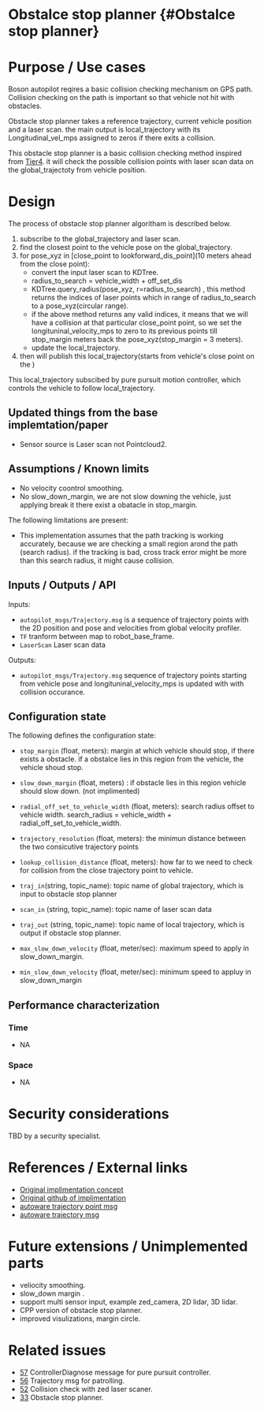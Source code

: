 Obstalce stop planner {#Obstalce stop planner}
=============

# Purpose / Use cases

Boson autopilot reqires a basic collision checking mechanism on GPS path. Collision checking on the path is important so that vehicle not hit with obstacles. 

Obstacle stop planner takes a reference trajectory, current vehicle position and a laser scan. the main output is local_trajectory with its Longitudinal_vel_mps assigned to zeros if there exits a collision.

This obstacle stop planner is a basic collision checking method inspired from [Tier4](https://tier4.github.io/autoware.iv/tree/main/planning/scenario_planning/lane_driving/motion_planning/obstacle_stop_planner/). it will check the possible collision points with laser scan data on the global_trajectoty from vehicle position.

# Design

The process of obstacle stop planner algoritham is described below.

1. subscribe to the global_trajectory and laser scan.
2. find the closest point to the vehicle pose on the global_trajectory.
3. for pose_xyz in [close_point to lookforward_dis_point](10 meters ahead from the close point):
   - convert the input laser scan to KDTree.
   - radius_to_search = vehicle_width + off_set_dis
   - KDTree.query_radius(pose_xyz, r=radius_to_search) , this method returns the indices of laser points which in range of  radius_to_search to a pose_xyz(circular range).
   - if the above method returns any valid indices, it means that we will have a collision at that particular close_point point,  so we set the longituninal_velocity_mps to zero to its previous points till stop_margin meters back the pose_xyz(stop_margin = 3 meters).
   - update the local_trajectory.
4. then will publish this local_trajectory(starts from vehicle's close point on the )

This local_trajectory subscibed by pure pursuit motion controller, which controls the vehicle to follow local_trajectory.



## Updated things from the base implemtation/paper

- Sensor source is Laser scan not Pointcloud2.


## Assumptions / Known limits

- No velocity coontrol smoothing.
- No slow_down_margin, we are not slow downing the vehicle, just applying break it there exist a obatacle in stop_margin.

The following limitations are present:

- This implementation assumes that the path tracking is working accurately, because we are checking a small region arond the path (search radius). if the tracking is bad, cross track error might be more than this search radius, it might cause collision.

## Inputs / Outputs / API

Inputs:
- `autopilot_msgs/Trajectory.msg` is a sequence of trajectory points with the 2D position and pose and velocities from global velocity profiler.
- `TF` tranform between map to robot_base_frame.
- `LaserScan` Laser scan data 
 
Outputs:
- `autopilot_msgs/Trajectory.msg` sequence of trajectory points starting from  vehicle pose and longituninal_velocity_mps is updated with with collision occurance.


## Configuration state

The following defines the configuration state:
- `stop_margin` (float, meters): margin at which vehicle should stop, if there exists a obstacle. if a obstalce lies in this region from the vehicle, the vehicle shoud stop.
- `slow_down_margin` (float, meters) : if obstacle lies in this region vehicle should slow down. (not implimented)
- `radial_off_set_to_vehicle_width` (float, meters): search radius offset to vehicle width. search_radius = vehicle_width + radial_off_set_to_vehicle_width.

- `trajectory_resolution` (float, meters): the minimun distance between the two consicutive trajectory points
- `lookup_collision_distance` (float, meters): how far to we need to check for collision from the close trajectory point to vehicle.
- `traj_in`(string, topic_name): topic name of global trajectory, which is input to obstacle stop planner
- `scan_in` (string, topic_name): topic name of laser scan data
- `traj_out` (string, topic_name): topic name of local trajectory, which is output if obstacle stop planner.
- `max_slow_down_velocity` (float, meter/sec): maximum speed to apply in slow_down_margin.
- `min_slow_down_velocity` (float, meter/sec): minimum speed to appluy in slow_down_margin


## Performance characterization

### Time


- NA

### Space

- NA

# Security considerations

TBD by a security specialist.


# References / External links

- [Original implimentation concept](https://tier4.github.io/autoware.iv/tree/main/planning/scenario_planning/lane_driving/motion_planning/obstacle_stop_planner/)
- [Original github of implimentation](https://github.com/tier4/obstacle_stop_planner_refine)
- [autoware trajectory point msg](https://gitlab.com/autowarefoundation/autoware.auto/autoware_auto_msgs/-/blob/master/autoware_auto_planning_msgs/msg/TrajectoryPoint.idl)
- [autoware trajectory msg](https://gitlab.com/autowarefoundation/autoware.auto/autoware_auto_msgs/-/blob/master/autoware_auto_planning_msgs/msg/Trajectory.idl)



# Future extensions / Unimplemented parts
- veliocity smoothing.
- slow_down margin .
- support multi sensor input, example zed_camera, 2D lidar, 3D lidar.
- CPP version of obstacle stop planner.
- improved visulizations, margin circle.




# Related issues

- [57](https://github.com/bosonrobotics/autopilot_boson/issues/57) ControllerDiagnose message for pure pursuit controller.
- [56](https://github.com/bosonrobotics/autopilot_boson/issues/56) Trajectory msg for patrolling. 
- [52](https://github.com/bosonrobotics/autopilot_boson/issues/52)  Collision check with zed laser scaner.
- [33](https://github.com/bosonrobotics/autopilot_boson/issues/33) Obstacle stop planner. 


